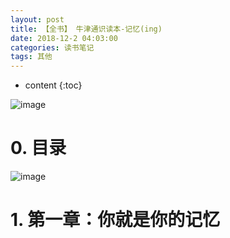 ```yaml
---
layout: post
title: 【全书】 牛津通识读本-记忆(ing)
date: 2018-12-2 04:03:00
categories: 读书笔记
tags: 其他
---
```

* content
{:toc}

![image](https://user-images.githubusercontent.com/18595935/51718973-02247f00-208b-11e9-8f3b-21b2cb879faa.png)

# 0. 目录

![image](https://user-images.githubusercontent.com/18595935/51788036-ae19b780-21bc-11e9-83ae-2876f5d2defa.png)

# 1. 第一章：你就是你的记忆




